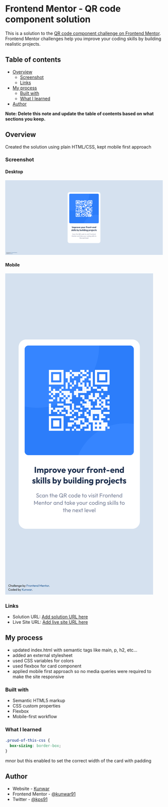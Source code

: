 # Frontend Mentor - QR code component solution

This is a solution to the [QR code component challenge on Frontend Mentor](https://www.frontendmentor.io/challenges/qr-code-component-iux_sIO_H). Frontend Mentor challenges help you improve your coding skills by building realistic projects. 

## Table of contents

- [Overview](#overview)
  - [Screenshot](#screenshot)
  - [Links](#links)
- [My process](#my-process)
  - [Built with](#built-with)
  - [What I learned](#what-i-learned)
- [Author](#author)

**Note: Delete this note and update the table of contents based on what sections you keep.**

## Overview

Created the solution using plain HTML/CSS, kept mobile first approach

### Screenshot

#### Desktop
![Desktop Screenshot](./images/screenshot-desktop.png)

#### Mobile
![Mobile screenshot](./images/screenshot-mobile.png)


### Links

- Solution URL: [Add solution URL here](https://github.com/kunwar91/fe-mentors_qr-code-component)
- Live Site URL: [Add live site URL here](https://kunwar91.github.io/fe-mentors_qr-code-component/)

## My process

  - updated index.html with semantic tags like main, p, h2, etc...
  - added an external stylesheet
  - used CSS variables for colors
  - used flexbox for card component
  - applied mobile first approach so no media queries were required to make the site responsive

### Built with

- Semantic HTML5 markup
- CSS custom properties
- Flexbox
- Mobile-first workflow

### What I learned

```css
.proud-of-this-css {
  box-sizing: border-box;
}
```

mnor but this enabled to set the correct width of the card with padding


## Author

- Website - [Kunwar](https://www.your-site.com)
- Frontend Mentor - [@kunwar91](https://www.frontendmentor.io/profile/kunwar91)
- Twitter - [@kps91](https://twitter.com/kps91)